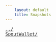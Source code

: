 ```yaml
---
    layout: default
    title: Snapshots
---
```

<pre>
<a href="../">../</a>
<a href="SpoutWallet/">SpoutWallet/</a>
</pre>
